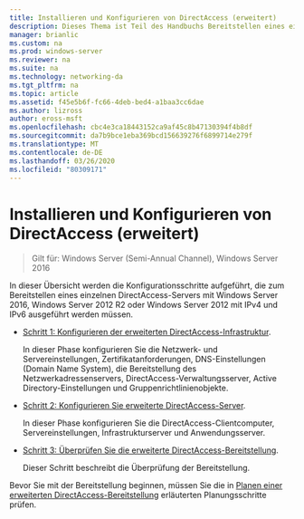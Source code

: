 ```yaml
---
title: Installieren und Konfigurieren von DirectAccess (erweitert)
description: Dieses Thema ist Teil des Handbuchs Bereitstellen eines einzelnen DirectAccess-Servers mit erweiterten Einstellungen für Windows Server 2016.
manager: brianlic
ms.custom: na
ms.prod: windows-server
ms.reviewer: na
ms.suite: na
ms.technology: networking-da
ms.tgt_pltfrm: na
ms.topic: article
ms.assetid: f45e5b6f-fc66-4deb-bed4-a1baa3cc6dae
ms.author: lizross
author: eross-msft
ms.openlocfilehash: cbc4e3ca18443152ca9af45c8b47130394f4b8df
ms.sourcegitcommit: da7b9bce1eba369bcd156639276f6899714e279f
ms.translationtype: MT
ms.contentlocale: de-DE
ms.lasthandoff: 03/26/2020
ms.locfileid: "80309171"
---
```

# <a name="install-and-configure-advanced-directaccess"></a>Installieren und Konfigurieren von DirectAccess (erweitert)

>Gilt für: Windows Server (Semi-Annual Channel), Windows Server 2016

In dieser Übersicht werden die Konfigurationsschritte aufgeführt, die zum Bereitstellen eines einzelnen DirectAccess-Servers mit Windows Server 2016, Windows Server 2012 R2 oder Windows Server 2012 mit IPv4 und IPv6 ausgeführt werden müssen.  
  
-   [Schritt 1: Konfigurieren der erweiterten DirectAccess-Infrastruktur](da-adv-configure-s1-infrastructure.md).  
  
    In dieser Phase konfigurieren Sie die Netzwerk- und Servereinstellungen, Zertifikatanforderungen, DNS-Einstellungen (Domain Name System), die Bereitstellung des Netzwerkadressenservers, DirectAccess-Verwaltungsserver, Active Directory-Einstellungen und Gruppenrichtlinienobjekte.  
  
-   [Schritt 2: Konfigurieren Sie erweiterte DirectAccess-Server](da-adv-configure-s2-servers.md).  
  
    In dieser Phase konfigurieren Sie die DirectAccess-Clientcomputer, Servereinstellungen, Infrastrukturserver und Anwendungsserver.  
  
-   [Schritt 3: Überprüfen Sie die erweiterte DirectAccess-Bereitstellung](da-adv-configure-s3-verify.md).  
  
    Dieser Schritt beschreibt die Überprüfung der Bereitstellung.  
  
Bevor Sie mit der Bereitstellung beginnen, müssen Sie die in [Planen einer erweiterten DirectAccess-Bereitstellung](Plan-an-Advanced-DirectAccess-Deployment.md) erläuterten Planungsschritte prüfen.  
  


